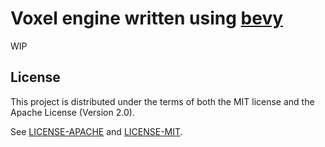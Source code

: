 # Voxel engine written using [bevy](https://bevyengine.org/)

WIP

## License

This project is distributed under the terms of both the MIT license and the
Apache License (Version 2.0).

See [LICENSE-APACHE](./licenses/LICENSE-APACHE) and
[LICENSE-MIT](./licenses/LICENSE-MIT).
